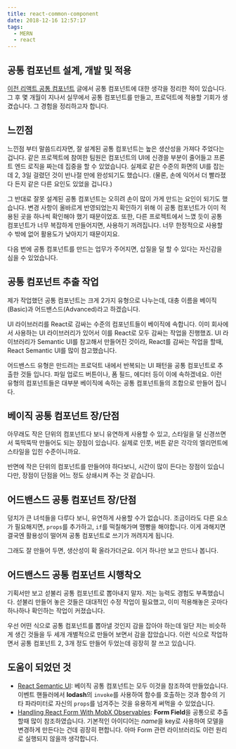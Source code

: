 ```yaml
---
title: react-common-component
date: 2018-12-16 12:57:17
tags:
  - MERN
  - react
---
```


공통 컴포넌트 설계, 개발 및 적용
---
[이전 리액트 공통 컴포넌트](https://blackpost.xyz/2018/04/10/react-common-component/) 글에서 공통 컴포넌트에 대한 생각을 정리한 적이 있습니다. 그 후 몇 개월이 지나서 실무에서 공통 컴포넌트를 만들고, 프로덕트에 적용할 기회가 생겼습니다. 그 경험을 정리하고자 합니다.

느낀점
---
느낀점 부터 말씀드리자면, 잘 설계된 공통 컴포넌트는 높은 생산성을 가져다 주었다는 겁니다. 같은 프로젝트에 참여한 팀원은 컴포넌트의 UI에 신경쓸 부분이 줄어들고 프론트 엔드 로직을 짜는데 집중을 할 수 있었습니다. 실제로 같은 수준의 화면의 UI를 잡는데 2, 3일 걸렸던 것이 반나절 만에 완성되기도 했습니다. (물론, 손에 익어서 더 빨라졌다 든지 같은 다른 요인도 있었을 겁니다.)

그 반대로 잘못 설계된 공통 컴포넌트는 오히려 손이 많이 가게 만드는 요인이 되기도 했습니다. 변경 사항이 올바르게 반영되었는지 확인하기 위해 이 공통 컴포넌트가 이미 적용된 곳을 하나씩 확인해야 했기 때문이었죠. 또한, 다른 프로젝트에서 느꼈 듯이 공통 컴포넌트가 너무 복잡하게 만들어지면, 사용하기 꺼려집니다. 너무 한정적으로 사용할 수 밖에 없어 활용도가 낮아지기 때문이지요.

다음 번에 공통 컴포넌트를 만드는 업무가 주어지면, 삽질을 덜 할 수 있다는 자신감을 심을 수 있었습니다.

공통 컴포넌트 추출 작업
---
제가 작업했던 공통 컴포넌트는 크게 2가지 유형으로 나누는데, 대충 이름을 베이직(Basic)과 어드밴스드(Advanced)라고 하겠습니다.

UI 라이브러리를 React로 감싸는 수준의 컴포넌트들이 베이직에  속합니다. 이미 회사에서 사용하는 UI 라이브러리가 있어서 이를 React로 모두 감싸는 작업을 진행했죠. UI 라이브러리가 Semantic UI를 참고해서 만들어진 것이라, React를 감싸는 작업을 할때, React Semantic UI를 많이 참고했습니다.

어드밴스드 유형은 만드려는 프로덕트 내에서 반복되는 UI 패턴을 공통 컴포넌트로 추출한 것들 입니다. 파일 업로드 버튼이나, 폼 필드, 에디터 등이 이에 속하겠네요. 이런 유형의 컴포넌트들은 대부분 베이직에 속하는 공통 컴포넌트들의 조합으로 만들어 집니다.

베이직 공통 컴포넌트 장/단점
---
아무래도 작은 단위의 컴포넌트다 보니 유연하게 사용할 수 있고, 스타일을 덜 신경쓰면서 뚝딱뚝딱 만들어도 되는 장점이 있습니다. 실제로 인풋, 버튼 같은 각각의 엘리먼트에 스타일을 입힌 수준이니까요.

반면에 작은 단위의 컴포넌트를 만들어야 하다보니, 시간이 많이 든다는 장점이 있습니다만, 장점이 단점을 어느 정도 상쇄시켜 주는 것 같습니다.

어드밴스드 공통 컴포넌트 장/단점
---
덩치가 큰 녀석들을 다루다 보니, 유연하게 사용할 수가 없습니다. 조금이라도 다른 요소가 필요해지면, `props`를 추가하고, `if`를 떡칠해가며 땜빵을 해야합니다. 이게 과해지면 결국엔 활용성이 떨어져 공통 컴포넌트로 쓰기가 꺼려지게 됩니다.

그래도 잘 만들어 두면, 생산성이 확 올라가더군요. 이거 하나만 보고 만드나 봅니다.

어드밴스드 공통 컴포넌트 시행착오
---
기획서만 보고 섣불리 공통 컴포넌트로 뽑아내지 말자. 저는 능력도 경험도 부족했습니다. 섣불리 만들어 놓은 것들은 대대적인 수정 작업이 필요했고, 이미 적용해놓은 곳마다 하나하나 확인하는 작업이 커졌습니다.

우선 어떤 식으로 공통 컴포넌트를 뽑아낼 것인지 감을 잡아야 하는데 일단 저는 비슷하게 생긴 것들을 두 세개 개별적으로 만들어 보면서 감을 잡았습니다. 이런 식으로 작업하면서 공통 컴포넌트 2, 3개 정도 만들어 두었는데 굉장히 잘 쓰고 있습니다.

도움이 되었던 것
---
- [React Semantic UI](https://react.semantic-ui.com/): 베이직 공통 컴포넌트는 모두 이것을 참조하여 만들었습니다. 이벤트 핸들러에서 **lodash**의 `invoke`를 사용하여 함수를 호출하는 것과 함수의 기타 파라미터로 자신의 `props`를 넘겨주는 것을 유용하게 써먹을 수 있었습니다.
- [Handling React Form With MobX Observables](https://blog.risingstack.com/handling-react-forms-with-mobx-observables/): **Form Field**을 공통으로 추출할때 많이 참조하였습니다. 기본적인 아이디어는 *name*을 key로 사용하여 모델을 변경하게 만든다는 건데 굉장히 편합니다. 아마 Form 관련 라이브러리도 이런 원리로 실행되지 않을까 생각합니다.
